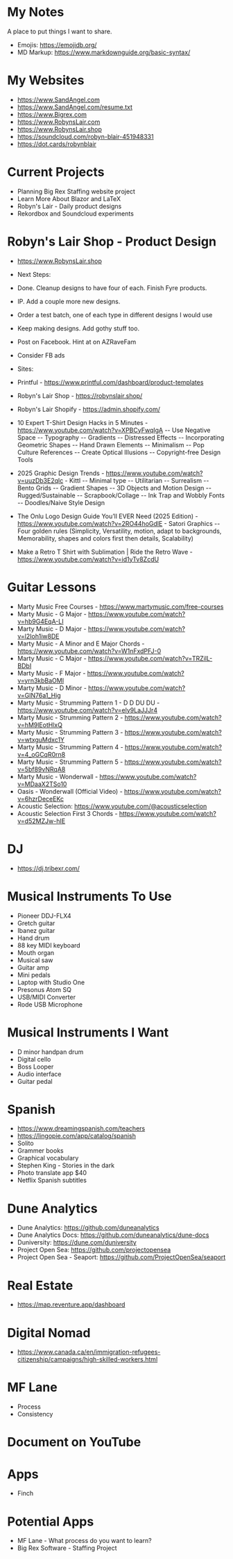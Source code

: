 # My Notes

A place to put things I want to share.

- Emojis: https://emojidb.org/
- MD Markup: https://www.markdownguide.org/basic-syntax/


# My Websites
- https://www.SandAngel.com
- https://www.SandAngel.com/resume.txt
- https://www.Bigrex.com
- https://www.RobynsLair.com
- https://www.RobynsLair.shop
- https://soundcloud.com/robyn-blair-451948331
- https://dot.cards/robynblair

# Current Projects
- Planning Big Rex Staffing website project
- Learn More About Blazor and LaTeX
- Robyn's Lair - Daily product designs
- Rekordbox and Soundcloud experiments

# Robyn's Lair Shop - Product Design
- https://www.RobynsLair.shop
- Next Steps:
- Done. Cleanup designs to have four of each. Finish Fyre products.
- IP. Add a couple more new designs.
- Order a test batch, one of each type in different designs I would use
- Keep making designs. Add gothy stuff too.
- Post on Facebook. Hint at on AZRaveFam
- Consider FB ads

- Sites:
- Printful - https://www.printful.com/dashboard/product-templates
- Robyn's Lair Shop - https://robynslair.shop/
- Robyn's Lair Shopify - https://admin.shopify.com/
- 10 Expert T-Shirt Design Hacks in 5 Minutes - https://www.youtube.com/watch?v=XPBCyFwqIgA
-- Use Negative Space
-- Typography
-- Gradients
-- Distressed Effects
-- Incorporating Geometric Shapes
-- Hand Drawn Elements
-- Minimalism
-- Pop Culture References
-- Create Optical Illusions
-- Copyright-free Design Tools
- 2025 Graphic Design Trends - https://www.youtube.com/watch?v=uuzDb3E2qlc - Kittl
-- Minimal type
-- Utilitarian
-- Surrealism
-- Bento Grids
-- Gradient Shapes
-- 3D Objects and Motion Design
-- Rugged/Sustainable
-- Scrapbook/Collage
-- Ink Trap and Wobbly Fonts
-- Doodles/Naive Style Design
- The Onlu Logo Design Guide You’ll EVER Need (2025 Edition) - https://www.youtube.com/watch?v=2RO44hoGdlE - Satori Graphics
-- Four golden rules (Simplicity, Versatility, motion, adapt to backgrounds, Memorability, shapes and colors first then details, Scalability)
- Make a Retro T Shirt with Sublimation | Ride the Retro Wave - https://www.youtube.com/watch?v=id1yTv8ZcdU

# Guitar Lessons
- Marty Music Free Courses - https://www.martymusic.com/free-courses
- Marty Music - G Major - https://www.youtube.com/watch?v=hb9G4EqA-LI
- Marty Music - D Major - https://www.youtube.com/watch?v=l2Ioh1iw8DE
- Marty Music - A Minor and E Major Chords - https://www.youtube.com/watch?v=W1nFxdPFJ-0
- Marty Music - C Major - https://www.youtube.com/watch?v=TRZilL-BDbI
- Marty Music - F Major - https://www.youtube.com/watch?v=yrn3kbBaOMI
- Marty Music - D Minor - https://www.youtube.com/watch?v=GlN76a1_Hig
- Marty Music - Strumming Pattern 1 - D D DU DU - https://www.youtube.com/watch?v=ely9LaJJJr4
- Marty Music - Strumming Pattern 2 - https://www.youtube.com/watch?v=hM9lEotHlxQ
- Marty Music - Strumming Pattern 3 - https://www.youtube.com/watch?v=wtxguMdxc1Y
- Marty Music - Strumming Pattern 4 - https://www.youtube.com/watch?v=4_oGCqR0rn8
- Marty Music - Strumming Pattern 5 - https://www.youtube.com/watch?v=5bf89vNRqA8
- Marty Music - Wonderwall - https://www.youtube.com/watch?v=MDaaX2TSo10
- Oasis - Wonderwall (Official Video) - https://www.youtube.com/watch?v=6hzrDeceEKc
- Acoustic Selection: https://www.youtube.com/@acousticselection
- Acoustic Selection First 3 Chords - https://www.youtube.com/watch?v=d52MZJw-hIE

# DJ

- https://dj.tribexr.com/
  
# Musical Instruments To Use
- Pioneer DDJ-FLX4
- Gretch guitar
- Ibanez guitar
- Hand drum
- 88 key MIDI keyboard
- Mouth organ
- Musical saw
- Guitar amp
- Mini pedals
- Laptop with Studio One
- Presonus Atom SQ
- USB/MIDI Converter
- Rode USB Microphone

# Musical Instruments I Want
- D minor handpan drum
- Digital cello
- Boss Looper
- Audio interface
- Guitar pedal

# Spanish
- https://www.dreamingspanish.com/teachers
- https://lingopie.com/app/catalog/spanish
- Solito
- Grammer books
- Graphical vocabulary
- Stephen King - Stories in the dark
- Photo translate app $40
- Netflix Spanish subtitles

# Dune Analytics
- Dune Analytics: https://github.com/duneanalytics
- Dune Analytics Docs: https://github.com/duneanalytics/dune-docs
- Duniversity: https://dune.com/duniversity
- Project Open Sea: https://github.com/projectopensea
- Project Open Sea - Seaport: https://github.com/ProjectOpenSea/seaport

# Real Estate
- https://map.reventure.app/dashboard

# Digital Nomad
- https://www.canada.ca/en/immigration-refugees-citizenship/campaigns/high-skilled-workers.html

# MF Lane
- Process
- Consistency

# Document on YouTube

# Apps
- Finch

# Potential Apps
- MF Lane - What process do you want to learn?
- Big Rex Software - Staffing Project
